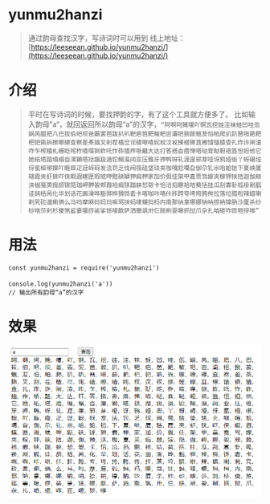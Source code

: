 # yunmu2hanzi
>通过韵母查找汉字，写诗词时可以用到
>线上地址：[https://leeseean.github.io/yunmu2hanzi/](https://leeseean.github.io/yunmu2hanzi/)
# 介绍
>平时在写诗词的时候，要找押韵的字，有了这个工具就方便多了。
比如输入韵母”a“，就回返回所以韵母“a”的汉字，```“阿啊呵腌嗄吖锕瓦挖娃洼袜蛙凹哇佤娲呙腽把八巴拔伯吧坝爸霸罢芭跋扒叭靶疤笆耙鲅粑岜灞钯捌菝魃茇怕帕爬扒趴琶啪葩耙杷钯筢拆擦嚓礤查察差茶插叉刹茬楂岔诧碴嚓喳姹杈汊衩搽槎镲苴檫馇锸猹查扎炸诈闸渣咋乍榨楂札栅眨咤柞喳喋铡蚱吒怍砟揸痄哳齄大达打答搭沓瘩惮嗒哒耷鞑靼褡笪怛妲他它她拓塔踏塌榻沓漯獭嗒挞蹋趿遢铊鳎溻闼亚压雅牙押鸭呀轧涯崖邪芽哑讶鸦娅衙丫蚜碣垭伢氩桠琊揠吖睚痖疋迓岈砑发法罚乏伐阀筏砝垡珐夹咖嘎尬噶旮伽尕钆尜哈蛤铪下夏峡厦辖霞夹虾狭吓侠暇遐瞎匣瑕唬呷黠硖罅狎瘕柙家加价假佳架甲嘉贾驾嫁夹稼钾挟拮迦伽颊浃枷戛荚痂颉镓笳珈岬胛袈郏葭袷瘕铗跏蛱恝哿卡恰洽掐髂袷咭葜括挂瓜刮寡卦呱褂剐胍诖鸹栝呙化华划话花画滑哗豁骅桦猾铧砉卡喀咖咔咯佧胩跨夸垮挎胯侉拉落垃腊啦辣蜡喇剌旯砬邋瘌俩么马吗摩麻码妈玛嘛骂抹蚂唛蟆犸杩内南那纳拿哪娜钠呐捺衲镎肭沙厦杀纱砂啥莎刹杉傻煞鲨霎嗄痧裟挲铩唼歃萨洒撒飒卅仨脎刷耍唰抓挝爪杂扎咱砸咋匝咂拶嗲”```
# 用法
```$xslt
const yunmu2hanzi = require('yunmu2hanzi')

console.log(yunmu2hanzi('a'))
// 输出所有韵母“a”的汉字
```
# 效果
![](./sample.PNG)


